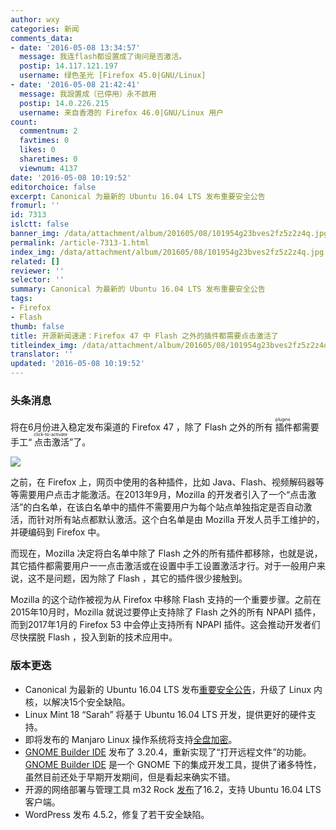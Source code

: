 ```yaml
---
author: wxy
categories: 新闻
comments_data:
- date: '2016-05-08 13:34:57'
  message: 我连flash都设置成了询问是否激活。
  postip: 14.117.121.197
  username: 绿色圣光 [Firefox 45.0|GNU/Linux]
- date: '2016-05-08 21:42:41'
  message: 我設置成（已停用）永不啟用
  postip: 14.0.226.215
  username: 来自香港的 Firefox 46.0|GNU/Linux 用户
count:
  commentnum: 2
  favtimes: 0
  likes: 0
  sharetimes: 0
  viewnum: 4137
date: '2016-05-08 10:19:52'
editorchoice: false
excerpt: Canonical 为最新的 Ubuntu 16.04 LTS 发布重要安全公告
fromurl: ''
id: 7313
islctt: false
banner_img: /data/attachment/album/201605/08/101954g23bves2fz5z2z4q.jpg
permalink: /article-7313-1.html
index_img: /data/attachment/album/201605/08/101954g23bves2fz5z2z4q.jpg
related: []
reviewer: ''
selector: ''
summary: Canonical 为最新的 Ubuntu 16.04 LTS 发布重要安全公告
tags:
- Firefox
- Flash
thumb: false
title: 开源新闻速递：Firefox 47 中 Flash 之外的插件都需要点击激活了
titleindex_img: /data/attachment/album/201605/08/101954g23bves2fz5z2z4q.jpg
translator: ''
updated: '2016-05-08 10:19:52'
---
```


### 头条消息


将在6月份进入稳定发布渠道的 Firefox 47 ，除了 Flash 之外的所有<ruby> 插件 <rp>  （ </rp> <rt>  plugins </rt> <rp>  ） </rp></ruby>都需要手工“<ruby> 点击激活 <rp>  （ </rp> <rt>  click-to-activate </rt> <rp>  ） </rp></ruby>”了。


![](/data/attachment/album/201605/08/101954g23bves2fz5z2z4q.jpg)


之前，在 Firefox 上，网页中使用的各种插件，比如 Java、Flash、视频解码器等等需要用户点击才能激活。在2013年9月，Mozilla 的开发者引入了一个“点击激活”的白名单，在该白名单中的插件不需要用户为每个站点单独指定是否自动激活，而针对所有站点都默认激活。这个白名单是由 Mozilla 开发人员手工维护的，并硬编码到 Firefox 中。


而现在，Mozilla 决定将白名单中除了 Flash 之外的所有插件都移除，也就是说，其它插件都需要用户一一点击激活或在设置中手工设置激活才行。对于一般用户来说，这不是问题，因为除了 Flash ，其它的插件很少接触到。


Mozilla 的这个动作被视为从 Firefox 中移除 Flash 支持的一个重要步骤。之前在2015年10月时，Mozilla 就说过要停止支持除了 Flash 之外的所有 NPAPI 插件，而到2017年1月的 Firefox 53 中会停止支持所有 NPAPI 插件。这会推动开发者们尽快摆脱 Flash ，投入到新的技术应用中。


### 版本更迭


* Canonical 为最新的 Ubuntu 16.04 LTS 发布[重要安全公告](http://www.ubuntu.com/usn/usn-2965-1/)，升级了 Linux 内核，以解决15个安全缺陷。
* Linux Mint 18 “Sarah” 将基于 Ubuntu 16.04 LTS 开发，提供更好的硬件支持。
* 即将发布的 Manjaro Linux 操作系统将支持[全盘加密](http://manjaro.github.io/Calamares-LUKS/)。
* [GNOME Builder IDE](https://wiki.gnome.org/Apps/Builder) 发布了 3.20.4，重新实现了“打开远程文件”的功能。[GNOME Builder IDE](https://wiki.gnome.org/Apps/Builder) 是一个 GNOME 下的集成开发工具，提供了诸多特性，虽然目前还处于早期开发期间，但是看起来确实不错。
* 开源的网络部署与管理工具 m32 Rock [发布](http://m23.sourceforge.net/PostNuke-0.750/html/index.php?id=1000000473)了16.2，支持 Ubuntu 16.04 LTS 客户端。
* WordPress 发布 4.5.2，修复了若干安全缺陷。